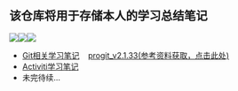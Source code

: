## 该仓库将用于存储本人的学习总结笔记

![](https://img.shields.io/badge/download-1.33-green)[![](https://img.shields.io/badge/organization-CSTA-brightgreen)](https://github.com/sanyuankexie)[![](https://img.shields.io/badge/csdn-Kilig__1-red?style=social&logo=appveyor)](https://blog.csdn.net/weixin_42792088)

-  [Git相关学习笔记](https://github.com/1291945816/summary/tree/master/github) &nbsp;&nbsp;&nbsp;[progit_v2.1.33(参考资料获取，点击此处)](http://123.56.2.196/index.php/s/neQerJWMeFxfWii)
-  [Activiti学习笔记](https://github.com/1291945816/summary/tree/master/Activiti)
- 未完待续...

  

  

